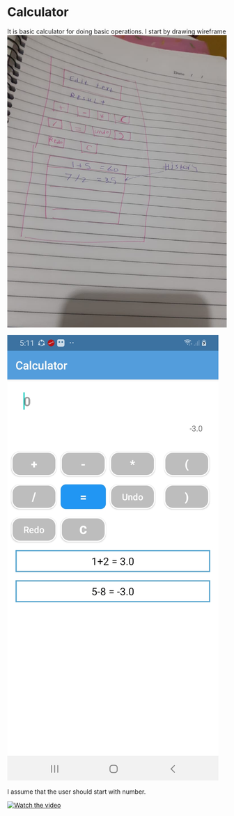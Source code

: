 # Calculator
It is basic calculator for doing basic operations. I start by drawing wireframe
![alt Design](https://github.com/Amlsakr/Calculator/blob/master/calculator.jpg?raw=true)

![alt Design](https://github.com/Amlsakr/Calculator/blob/master/calculator_screen.jpg?raw=true)

I assume that the user should start with number.

[![Watch the video](https://i.imgur.com/vKb2F1B.png)](https://youtu.be/svQ10kGtyjc)
